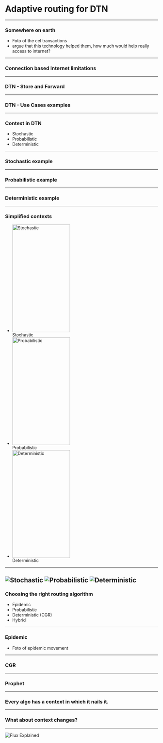 # Adaptive routing for DTN

---

### Somewhere on earth

- Foto of the cel transactions
- argue that this technology helped them, how much would help really access to internet?

---

### Connection based Internet limitations

---

### DTN - Store and Forward

---

### DTN - Use Cases examples

---

### Context in DTN

- Stochastic
- Probabilistic
- Deterministic

---

### Stochastic example

---

### Probabilistic example

---

### Deterministic example

---

### Simplified contexts
<ul class="list-unstyled list-inline text-center">
  <li>
    <img src="https://raw.githubusercontent.com/irigon/ASiCS_presentation/master/figures/Stochastic.gif" alt= "Stochastic" width="190" height="354">
    <figcaption>Stochastic</figcaption>
  </li>
  <li>
    <img src="https://raw.githubusercontent.com/irigon/ASiCS_presentation/master/figures/Probabilistic.gif" alt= "Probabilistic" width="190" height="354">
    <figcaption>Probabilistic</figcaption>
  </li>
  <li>
  <img src="https://raw.githubusercontent.com/irigon/ASiCS_presentation/master/figures/Deterministic.gif" alt= "Deterministic" width="190" height="354">
  <figcaption>Deterministic</figcaption>
  </li>
</ul>

---

![Stochastic](https://raw.githubusercontent.com/irigon/ASiCS_presentation/master/figures/Stochastic.gif)
![Probabilistic](https://raw.githubusercontent.com/irigon/ASiCS_presentation/master/figures/Probabilistic.gif)
![Deterministic](https://raw.githubusercontent.com/irigon/ASiCS_presentation/master/figures/Deterministic.gif)
---

### Choosing the right routing algorithm

- Epidemic
- Probabilistic
- Deterministic (CGR)
- Hybrid

---

### Epidemic

- Foto of epidemic movement

---

### CGR

---

### Prophet

---

### Every algo has a context in which it nails it.

---

### What about context changes?

---


![Flux Explained](https://facebook.github.io/flux/img/flux-simple-f8-diagram-explained-1300w.png)
